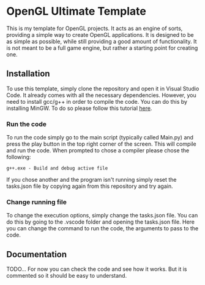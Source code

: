 # OpenGL Ultimate Template

This is my template for OpenGL projects. It acts as an engine of sorts, providing a simple way to create OpenGL applications. It is designed to be as simple as possible, while still providing a good amount of functionality. It is not meant to be a full game engine, but rather a starting point for creating one.

## Installation

To use this template, simply clone the repository and open it in Visual Studio Code. It already comes with all the necessary dependencies. However, you need to install gcc/g++ in order to compile the code. You can do this by installing MinGW. To do so please follow this tutorial [here](https://code.visualstudio.com/docs/cpp/config-mingw).

### Run the code

To run the code simply go to the main script (typically called Main.py) and press the play button in the top right corner of the screen. This will compile and run the code. When prompted to chose a compiler please chose the following:
```
g++.exe - Build and debug active file
```

If you chose another and the program isn't running simply reset the tasks.json file by copying again from this repository and try again.

### Change running file

To change the execution options, simply change the tasks.json file. You can do this by going to the .vscode folder and opening the tasks.json file. Here you can change the command to run the code, the arguments to pass to the code.

## Documentation

TODO... For now you can check the code and see how it works. But it is commented so it should be easy to understand.